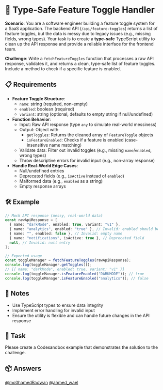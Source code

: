 # 🌟 Type-Safe Feature Toggle Handler

**Scenario**: You are a software engineer building a feature toggle system for a SaaS application. The backend API (`/api/feature-toggles`) returns a list of feature toggles, but the data is messy due to legacy issues (e.g., missing fields, wrong types). Your task is to create a **type-safe** TypeScript utility to clean up the API response and provide a reliable interface for the frontend team.

**Challenge**: Write a `fetchFeatureToggles` function that processes a raw API response, validates it, and returns a clean, type-safe list of feature toggles. Include a method to check if a specific feature is enabled.

## 📋 Requirements

- **Feature Toggle Structure**:
  - `name`: string (required, non-empty)
  - `enabled`: boolean (required)
  - `variant`: string (optional, defaults to empty string if null/undefined)
- **Function Behavior**:
  - Input: Raw API response (type `any` to simulate real-world messiness)
  - Output: Object with:
    - `getToggles`: Returns the cleaned array of `FeatureToggle` objects
    - `isFeatureEnabled`: Checks if a feature is enabled (case-insensitive name matching)
  - Validate data: Filter out invalid toggles (e.g., missing `name`/`enabled`, wrong types)
  - Throw descriptive errors for invalid input (e.g., non-array response)
- **Handle Real-World Edge Cases**:
  - Null/undefined entries
  - Deprecated fields (e.g., `isActive` instead of `enabled`)
  - Malformed data (e.g., `enabled` as a string)
  - Empty response arrays

## 🛠 Example

```typescript
// Mock API response (messy, real-world data)
const rawApiResponse = [
  { name: "darkMode", enabled: true, variant: "v1" },
  { name: "analytics", enabled: "true" }, // Invalid: enabled should be boolean
  { name: "", enabled: false }, // Invalid: empty name
  { name: "notifications", isActive: true }, // Deprecated field
  null, // Invalid: null entry
];

// Expected usage
const toggleManager = fetchFeatureToggles(rawApiResponse);
console.log(toggleManager.getToggles());
// [{ name: "darkMode", enabled: true, variant: "v1" }]
console.log(toggleManager.isFeatureEnabled("DARKMODE")); // true
console.log(toggleManager.isFeatureEnabled("analytics")); // false
```

## 📝 Notes

- Use TypeScript types to ensure data integrity
- Implement error handling for invalid input
- Ensure the utility is flexible and can handle future changes in the API response

## 🎯 Task

Please create a Codesandbox example that demonstrates the solution to the challenge.

## 📦 Answers

[@mo0hamedRadwan](https://codesandbox.io/p/devbox/sharp-currying-3s6r77)
[@ahmed_wael](https://codesandbox.io/p/sandbox/rx2n4y)
